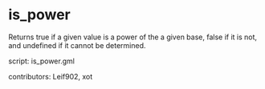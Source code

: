 is_power
========

Returns true if a given value is a power of the a given base,
false if it is not, and undefined if it cannot be determined.

script: is_power.gml

contributors: Leif902, xot
